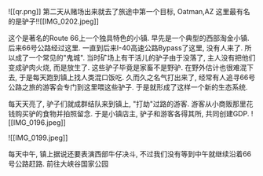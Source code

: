 ![[qr.png]]
第二天从赌场出来就去了旅途中第一个目标, Oatman,AZ 这里最有名的是驴子!![[IMG_0202.jpeg]]

这个是著名的Route 66上一个独具特色的小镇. 早先是一个典型的西部淘金小镇. 后来66号公路经过这里. 一直到后来I-40高速公路Bypass了这里, 没有人来了. 所以成了一个常见的"鬼城". 当时矿场上有干活儿的驴子由于没落了, 主人没有把他们变成驴肉火烧, 而是放生了. 这些驴子毕竟是家畜不是野驴. 在野外估计也很难混下去, 于是每天跑到镇上找人类混口饭吃. 久而久之名气打出来了, 经常有人追寻66号公路之旅的游客会专门到这里喂这些驴子. 于是就形成了这样一个新的生态系统. 

每天天亮了, 驴子们就成群结队来到镇上, "打劫"过路的游客. 游客从小商贩那里花钱购买驴的食物并拍照留念. 于是小镇店主, 驴子和游客各得其所, 共同创建GDP.
![[IMG_0196.jpeg]]

![[IMG_0199.jpeg]]

每天中午, 镇上据说还要表演西部牛仔决斗, 不过我们没有等到中午就继续沿着66号公路赶路. 前往大峡谷国家公园